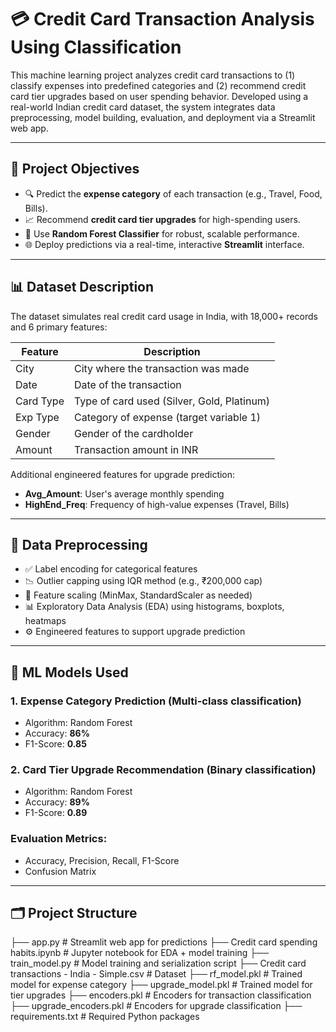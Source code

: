 # 💳 Credit Card Transaction Analysis Using Classification

This machine learning project analyzes credit card transactions to (1) classify expenses into predefined categories and (2) recommend credit card tier upgrades based on user spending behavior. Developed using a real-world Indian credit card dataset, the system integrates data preprocessing, model building, evaluation, and deployment via a Streamlit web app.

---

## 📌 Project Objectives

- 🔍 Predict the **expense category** of each transaction (e.g., Travel, Food, Bills).
- 📈 Recommend **credit card tier upgrades** for high-spending users.
- 🧠 Use **Random Forest Classifier** for robust, scalable performance.
- 🌐 Deploy predictions via a real-time, interactive **Streamlit** interface.

---

## 📊 Dataset Description

The dataset simulates real credit card usage in India, with 18,000+ records and 6 primary features:

| Feature     | Description                                      |
|-------------|--------------------------------------------------|
| City        | City where the transaction was made              |
| Date        | Date of the transaction                          |
| Card Type   | Type of card used (Silver, Gold, Platinum)       |
| Exp Type    | Category of expense (target variable 1)          |
| Gender      | Gender of the cardholder                         |
| Amount      | Transaction amount in INR                        |

Additional engineered features for upgrade prediction:
- **Avg_Amount**: User's average monthly spending
- **HighEnd_Freq**: Frequency of high-value expenses (Travel, Bills)

---

## 🧹 Data Preprocessing

- ✅ Label encoding for categorical features
- 📉 Outlier capping using IQR method (e.g., ₹200,000 cap)
- 🔄 Feature scaling (MinMax, StandardScaler as needed)
- 📊 Exploratory Data Analysis (EDA) using histograms, boxplots, heatmaps
- ⚙️ Engineered features to support upgrade prediction

---

## 🤖 ML Models Used

### 1. **Expense Category Prediction** (Multi-class classification)
- Algorithm: Random Forest
- Accuracy: **86%**
- F1-Score: **0.85**

### 2. **Card Tier Upgrade Recommendation** (Binary classification)
- Algorithm: Random Forest
- Accuracy: **89%**
- F1-Score: **0.89**

### Evaluation Metrics:
- Accuracy, Precision, Recall, F1-Score
- Confusion Matrix

---

## 🗂️ Project Structure

├── app.py # Streamlit web app for predictions
├── Credit card spending habits.ipynb # Jupyter notebook for EDA + model training 
├── train_model.py # Model training and serialization script 
├── Credit card transactions - India - Simple.csv # Dataset 
├── rf_model.pkl # Trained model for expense category 
├── upgrade_model.pkl # Trained model for tier upgrades 
├── encoders.pkl # Encoders for transaction classification 
├── upgrade_encoders.pkl # Encoders for upgrade classification 
├── requirements.txt # Required Python packages
